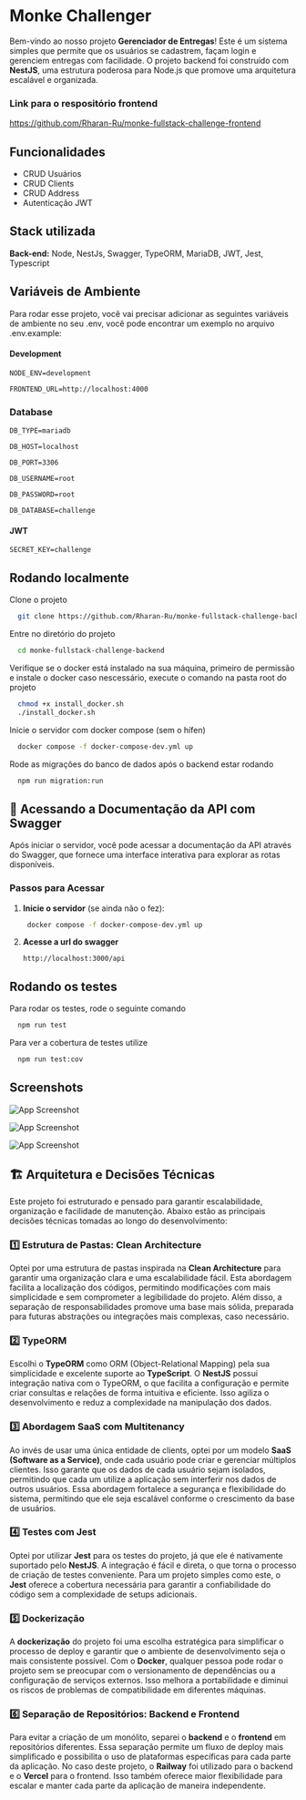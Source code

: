 
# Monke Challenger

Bem-vindo ao nosso projeto **Gerenciador de Entregas**! Este é um sistema simples que permite que os usuários se cadastrem, façam login e gerenciem entregas com facilidade. O projeto backend foi construído com **NestJS**, uma estrutura poderosa para Node.js que promove uma arquitetura escalável e organizada.

### Link para o respositório frontend
https://github.com/Rharan-Ru/monke-fullstack-challenge-frontend

## Funcionalidades

- CRUD Usuários
- CRUD Clients
- CRUD Address
- Autenticação JWT

## Stack utilizada

**Back-end:** Node, NestJs, Swagger, TypeORM, MariaDB, JWT, Jest, Typescript


## Variáveis de Ambiente

Para rodar esse projeto, você vai precisar adicionar as seguintes variáveis de ambiente no seu .env, você pode encontrar um exemplo no arquivo .env.example:

#### Development
`NODE_ENV=development`

`FRONTEND_URL=http://localhost:4000`

### Database

`DB_TYPE=mariadb`

`DB_HOST=localhost`

`DB_PORT=3306`

`DB_USERNAME=root`

`DB_PASSWORD=root`

`DB_DATABASE=challenge`

#### JWT

`SECRET_KEY=challenge`


## Rodando localmente

Clone o projeto

```bash
  git clone https://github.com/Rharan-Ru/monke-fullstack-challenge-backend.git
```

Entre no diretório do projeto

```bash
  cd monke-fullstack-challenge-backend
```

Verifique se o docker está instalado na sua máquina, primeiro de permissão e instale o docker caso nescessário, execute o comando na pasta root do projeto

```bash
  chmod +x install_docker.sh
  ./install_docker.sh
```

Inicie o servidor com docker compose (sem o hífen)

```bash
  docker compose -f docker-compose-dev.yml up
```

Rode as migrações do banco de dados após o backend estar rodando

```bash
  npm run migration:run
```

## 📖 Acessando a Documentação da API com Swagger

Após iniciar o servidor, você pode acessar a documentação da API através do Swagger, que fornece uma interface interativa para explorar as rotas disponíveis. 

### Passos para Acessar

1. **Inicie o servidor** (se ainda não o fez):

   ```bash
    docker compose -f docker-compose-dev.yml up
   ```
2. **Acesse a url do swagger**

    ```
    http://localhost:3000/api
    ```
## Rodando os testes

Para rodar os testes, rode o seguinte comando

```bash
  npm run test
```

Para ver a cobertura de testes utilize

```bash
  npm run test:cov
```
## Screenshots

![App Screenshot]()

![App Screenshot]()

![App Screenshot]()
## 🏗️ Arquitetura e Decisões Técnicas

Este projeto foi estruturado e pensado para garantir escalabilidade, organização e facilidade de manutenção. Abaixo estão as principais decisões técnicas tomadas ao longo do desenvolvimento:

### 1️⃣ Estrutura de Pastas: Clean Architecture
Optei por uma estrutura de pastas inspirada na **Clean Architecture** para garantir uma organização clara e uma escalabilidade fácil. Esta abordagem facilita a localização dos códigos, permitindo modificações com mais simplicidade e sem comprometer a legibilidade do projeto. Além disso, a separação de responsabilidades promove uma base mais sólida, preparada para futuras abstrações ou integrações mais complexas, caso necessário.

### 2️⃣ TypeORM
Escolhi o **TypeORM** como ORM (Object-Relational Mapping) pela sua simplicidade e excelente suporte ao **TypeScript**. O **NestJS** possui integração nativa com o TypeORM, o que facilita a configuração e permite criar consultas e relações de forma intuitiva e eficiente. Isso agiliza o desenvolvimento e reduz a complexidade na manipulação dos dados.

### 3️⃣ Abordagem SaaS com Multitenancy
Ao invés de usar uma única entidade de clients, optei por um modelo **SaaS (Software as a Service)**, onde cada usuário pode criar e gerenciar múltiplos clientes. Isso garante que os dados de cada usuário sejam isolados, permitindo que cada um utilize a aplicação sem interferir nos dados de outros usuários. Essa abordagem fortalece a segurança e flexibilidade do sistema, permitindo que ele seja escalável conforme o crescimento da base de usuários.

### 4️⃣ Testes com Jest
Optei por utilizar **Jest** para os testes do projeto, já que ele é nativamente suportado pelo **NestJS**. A integração é fácil e direta, o que torna o processo de criação de testes conveniente. Para um projeto simples como este, o **Jest** oferece a cobertura necessária para garantir a confiabilidade do código sem a complexidade de setups adicionais.

### 5️⃣ Dockerização
A **dockerização** do projeto foi uma escolha estratégica para simplificar o processo de deploy e garantir que o ambiente de desenvolvimento seja o mais consistente possível. Com o **Docker**, qualquer pessoa pode rodar o projeto sem se preocupar com o versionamento de dependências ou a configuração de serviços externos. Isso melhora a portabilidade e diminui os riscos de problemas de compatibilidade em diferentes máquinas.

### 6️⃣ Separação de Repositórios: Backend e Frontend
Para evitar a criação de um monólito, separei o **backend** e o **frontend** em repositórios diferentes. Essa separação permite um fluxo de deploy mais simplificado e possibilita o uso de plataformas específicas para cada parte da aplicação. No caso deste projeto, o **Railway** foi utilizado para o backend e o **Vercel** para o frontend. Isso também oferece maior flexibilidade para escalar e manter cada parte da aplicação de maneira independente.

